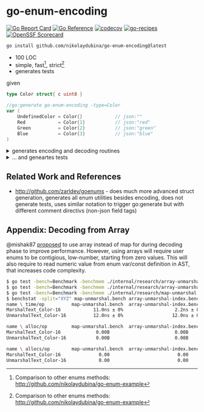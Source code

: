 # go-enum-encoding

[![Go Report Card](https://goreportcard.com/badge/github.com/nikolaydubina/go-enum-encoding)](https://goreportcard.com/report/github.com/nikolaydubina/go-enum-encoding)
[![Go Reference](https://pkg.go.dev/badge/github.com/nikolaydubina/go-enum-encoding.svg)](https://pkg.go.dev/github.com/nikolaydubina/go-enum-encoding)
[![codecov](https://codecov.io/gh/nikolaydubina/go-enum-encoding/graph/badge.svg?token=asZfIddrLV)](https://codecov.io/gh/nikolaydubina/go-enum-encoding)
[![go-recipes](https://raw.githubusercontent.com/nikolaydubina/go-recipes/main/badge.svg?raw=true)](https://github.com/nikolaydubina/go-recipes)
[![OpenSSF Scorecard](https://api.securityscorecards.dev/projects/github.com/nikolaydubina/go-enum-encoding/badge)](https://securityscorecards.dev/viewer/?uri=github.com/nikolaydubina/go-enum-encoding)

```bash
go install github.com/nikolaydubina/go-enum-encoding@latest
```

* 100 LOC
* simple, fast[^1], strict[^1]
* generates tests

given
```go
type Color struct{ c uint8 }

//go:generate go-enum-encoding -type=Color
var (
	UndefinedColor = Color{}            // json:""
	Red            = Color{1}           // json:"red"
	Green          = Color{2}           // json:"green"
	Blue           = Color{3}           // json:"blue"
)
```

<details><summary>generates encoding and decoding routines</summary>
	
```go
// Code generated by go-enum-encoding DO NOT EDIT
package main

import "errors"

var ErrUnknownColor = errors.New("unknown Color")

var vals_Color = map[Color]string{
	Blue:           "blue",
	Green:          "green",
	Red:            "red",
	UndefinedColor: "",
}

var vals_inv_Color = map[string]Color{
	"blue":  Blue,
	"green": Green,
	"red":   Red,
	"":      UndefinedColor,
}

func (s *Color) UnmarshalText(text []byte) error {
	var ok bool
	if *s, ok = vals_inv_Color[string(text)]; !ok {
		return ErrUnknownColor
	}
	return nil
}

func (s Color) MarshalText() ([]byte, error) { return []byte(s.String()), nil }

func (s Color) String() string { return vals_Color[s] }
```

</details>

<details><summary>... and geneartes tests</summary>
	
```go
// Code generated by go-enum-encoding DO NOT EDIT
package main

import (
	"encoding/json"
	"errors"
	"slices"
	"testing"
)

func TestJSON_Color(t *testing.T) {
	type V struct {
		Values []Color `json:"values"`
	}

	values := []Color{Blue, Green, Red, UndefinedColor}

	var v V
	s := `{"values":["blue","green","red",""]}`
	json.Unmarshal([]byte(s), &v)

	if len(v.Values) != len(values) {
		t.Errorf("cannot decode: %d", len(v.Values))
	}
	if !slices.Equal(v.Values, values) {
		t.Errorf("wrong decoded: %v", v.Values)
	}

	b, err := json.Marshal(v)
	if err != nil {
		t.Fatalf("cannot encode: %s", err)
	}
	if string(b) != s {
		t.Errorf("wrong encoded: %s != %s", string(b), s)
	}

	t.Run("when unknown value, then error", func(t *testing.T) {
		s := `{"values":["something"]}`
		var v V
		err := json.Unmarshal([]byte(s), &v)
		if err == nil {
			t.Errorf("must be error")
		}
		if !errors.Is(err, ErrUnknownColor) {
			t.Errorf("wrong error: %s", err)
		}
	})
}
```

</details>

## Related Work and References

- http://github.com/zarldev/goenums - does much more advanced struct generation, generates all enum utilities besides encoding, does not generate tests, uses similar notation to trigger go:generate but with different comment directivs (non-json field tags)

[^1]: Comparison to other enums methods: http://github.com/nikolaydubina/go-enum-example

## Appendix: Decoding from Array

@mishak87 [proposed](https://github.com/nikolaydubina/go-enum-encoding/issues/19) to use array instead of map for during decoding phase to improve performance.
However, using arrays will require user enums to be contigious, low-number, starting from zero values.
This will also require to read numeric value from enum var/const definition in AST, that increases code complexity.

```bash
$ go test -bench=Benchmark -benchmem ./internal/research/array-unmarshal-index > array-unmarshal-index.bench 
$ go test -bench=Benchmark -benchmem ./internal/research/array-unmarshal-index-string > array-unmarshal-index-string.bench 
$ go test -bench=Benchmark -benchmem ./internal/research/map-unmarshal >  map-unmarshal.bench
$ benchstat -split="XYZ" map-unmarshal.bench array-unmarshal-index.bench  array-unmarshal-index-string.bench
name \ time/op          map-unmarshal.bench  array-unmarshal-index.bench  array-unmarshal-index-string.bench
MarshalText_Color-16            11.0ns ± 0%                   2.2ns ± 0%                          2.3ns ± 0%
UnmarshalText_Color-16          12.0ns ± 0%                  12.0ns ± 0%                         11.9ns ± 0%

name \ alloc/op         map-unmarshal.bench  array-unmarshal-index.bench  array-unmarshal-index-string.bench
MarshalText_Color-16             0.00B                        0.00B                               0.00B     
UnmarshalText_Color-16           0.00B                        0.00B                               0.00B     

name \ allocs/op        map-unmarshal.bench  array-unmarshal-index.bench  array-unmarshal-index-string.bench
MarshalText_Color-16              0.00                         0.00                                0.00     
UnmarshalText_Color-16            0.00                         0.00                                0.00   
```
